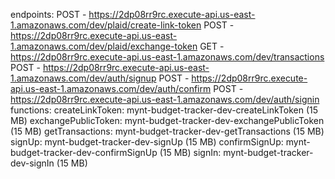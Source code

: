 endpoints:
  POST - https://2dp08rr9rc.execute-api.us-east-1.amazonaws.com/dev/plaid/create-link-token
  POST - https://2dp08rr9rc.execute-api.us-east-1.amazonaws.com/dev/plaid/exchange-token
  GET - https://2dp08rr9rc.execute-api.us-east-1.amazonaws.com/dev/transactions
  POST - https://2dp08rr9rc.execute-api.us-east-1.amazonaws.com/dev/auth/signup
  POST - https://2dp08rr9rc.execute-api.us-east-1.amazonaws.com/dev/auth/confirm
  POST - https://2dp08rr9rc.execute-api.us-east-1.amazonaws.com/dev/auth/signin
functions:
  createLinkToken: mynt-budget-tracker-dev-createLinkToken (15 MB)
  exchangePublicToken: mynt-budget-tracker-dev-exchangePublicToken (15 MB)
  getTransactions: mynt-budget-tracker-dev-getTransactions (15 MB)
  signUp: mynt-budget-tracker-dev-signUp (15 MB)
  confirmSignUp: mynt-budget-tracker-dev-confirmSignUp (15 MB)
  signIn: mynt-budget-tracker-dev-signIn (15 MB)


  